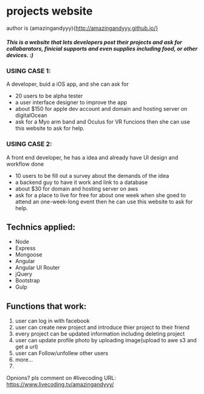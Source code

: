 # projects website
author is (amazingandyyy){http://amazingandyyy.github.io/}

##### This is a website that lets developers post their projects and ask for collabarators, finicial supports and even supplies including food, or other devices. :)

### USING CASE 1: 
A developer, buid a iOS app, and she can ask for
  - 20 users to be alpha tester
  - a user interface designer to improve the app
  - about $150 for apple dev account and domain and hosting server on digitalOcean
  - ask for a Myo arm band and Oculus for VR funcions
then she can use this website to ask for help.

### USING CASE 2: 
A front end developer, he has a idea and already have UI design and workflow done
  - 10 users to be fill out a survey about the demands of the idea
  - a backend guy to have it work and link to a database
  - about $30 for domain and hosting server on aws
  - ask for a place to live for free for about one week when she goed to attend an one-week-long event
then he can use this website to ask for help.


## Technics applied:
- Node
- Express
- Mongoose
- Angular
- Angular UI Router
- jQuery
- Bootstrap
- Gulp

## Functions that work:
1. user can log in with facebook
2. user can create new project and introduce thier project to their friend
3. every project can be updated information including deleting project
4. user can update profile photo by uploading image(upload to awe s3 and get a url)
5. user can Follow/unfollew other users
6. more...
7. 

Opnions? pls comment on
#livecoding URL: https://www.livecoding.tv/amazingandyyy/
